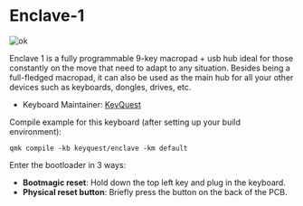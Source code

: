 # Enclave-1

![ok](https://user-images.githubusercontent.com/109129639/178805184-3935bcfa-2cb5-438d-8172-406f9a6d3bbd.png)

Enclave 1 is a fully programmable 9-key macropad + usb hub ideal for those constantly on the move that need to adapt to any situation. Besides being a full-fledged macropad, it can also be used as the main hub for all your other devices such as keyboards, dongles, drives, etc.

* Keyboard Maintainer: [KeyQuest](https://github.com/KeyQuest)

Compile example for this keyboard (after setting up your build environment):

    qmk compile -kb keyquest/enclave -km default

Enter the bootloader in 3 ways:

* **Bootmagic reset**: Hold down the  top left key and plug in the keyboard.
* **Physical reset button**: Briefly press the button on the back of the PCB.
